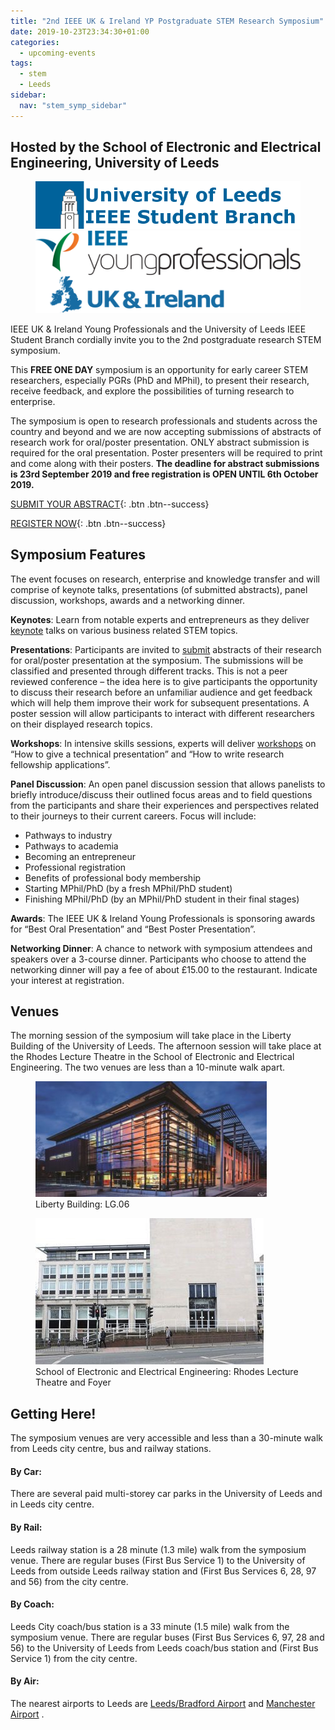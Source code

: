```yaml
---
title: "2nd IEEE UK & Ireland YP Postgraduate STEM Research Symposium"
date: 2019-10-23T23:34:30+01:00
categories:
  - upcoming-events
tags:
  - stem
  - Leeds
sidebar:
  nav: "stem_symp_sidebar"
---
```


## Hosted by the School of Electronic and Electrical Engineering, University of Leeds

<figure class="half">
	<img src="/assets/images/stem_leeds_2019/UniLeeds-SB-Logo-1.png">
	<img src="/assets/images/IEEE_UK-Ireland_YP_Logo_RGB_Horz-1.png">
</figure>

IEEE UK & Ireland Young Professionals and the University of Leeds IEEE Student Branch cordially invite you to the 2nd postgraduate research STEM symposium.

This **FREE ONE DAY** symposium is an opportunity for early career STEM researchers, especially PGRs (PhD and MPhil), to present their research, receive feedback, and explore the possibilities of turning research to enterprise.

The symposium is open to research professionals and students across the country and beyond and we are now accepting submissions of abstracts of research work for oral/poster presentation. ONLY abstract submission is required for the oral presentation. Poster presenters will be required to print and come along with their posters. **The deadline for abstract submissions is 23rd September 2019 and free registration is OPEN UNTIL 6th October 2019.**

[SUBMIT YOUR ABSTRACT](https://docs.google.com/forms/d/e/1FAIpQLScc-PwLXCjWlXFSW3gZV38aU1iiRDb0zHMwfKTZcZL6QXGXgQ/viewform){: .btn .btn--success}

[REGISTER NOW](https://docs.google.com/forms/d/e/1FAIpQLSeDmaFIVbYLSmBbvkKWVVyZtRapcTI0aO_75W6BwDnofLv9Dg/viewform){: .btn .btn--success}

## Symposium Features

The event focuses on research, enterprise and knowledge transfer and will comprise of keynote talks, presentations (of submitted abstracts), panel discussion, workshops, awards and a networking dinner.

**Keynotes**: Learn from notable experts and entrepreneurs as they deliver [keynote](https://edu.ieee.org/uk-leeds/stem-symposium/symposium-keynotes-and-panellists/)  talks on various business related STEM topics.

**Presentations**: Participants are invited to [submit](https://forms.gle/meeDaTgScAXGPQuu5) abstracts of their research for oral/poster presentation at the symposium. The submissions will be classified and presented through different tracks. This is not a peer reviewed conference – the idea here is to give participants the opportunity to discuss their research before an unfamiliar audience and get feedback which will help them improve their work for subsequent presentations. A poster session will allow participants to interact with different researchers on their displayed research topics.

**Workshops**: In intensive skills sessions, experts will deliver [workshops](https://edu.ieee.org/uk-leeds/symposium-workshops/)  on “How to give a technical presentation” and “How to write research fellowship applications”.

**Panel Discussion**: An open panel discussion session that allows panelists to briefly introduce/discuss their outlined focus areas and to field questions from the participants and share their experiences and perspectives related to their journeys to their current careers. Focus will include:

-  Pathways to industry
-  Pathways to academia
-  Becoming an entrepreneur
-  Professional registration
-  Benefits of professional body membership
-  Starting MPhil/PhD (by a fresh MPhil/PhD student)
-  Finishing MPhil/PhD (by an MPhil/PhD student in their final stages)

**Awards**: The IEEE UK & Ireland Young Professionals is sponsoring awards for “Best Oral Presentation” and “Best Poster Presentation”.

**Networking Dinner**: A chance to network with symposium attendees and speakers over a 3-course dinner. Participants who choose to attend the networking dinner will pay a fee of about £15.00 to the restaurant. Indicate your interest at registration.


## Venues

The morning session of the symposium will take place in the Liberty Building of the University of Leeds. The afternoon session will take place at the Rhodes Lecture Theatre in the School of Electronic and Electrical Engineering. The two venues are less than a 10-minute walk apart.

<figure class="half">
	<img src="/assets/images/stem_leeds_2019/MG_0090_smaller_resized-370x185.jpg">
	    <figcaption>Liberty Building: LG.06</figcaption>

</figure>

<figure class="half">
	<img src="/assets/images/stem_leeds_2019/eee.jpg">
	    <figcaption>School of Electronic and Electrical Engineering: Rhodes Lecture Theatre and Foyer</figcaption>

</figure>

## Getting Here!
The symposium venues are very accessible and less than a 30-minute walk from Leeds city centre, bus and railway stations.

#### By Car:
There are several paid multi-storey car parks in the University of Leeds and in Leeds city centre.

#### By Rail:
Leeds railway station is a 28 minute (1.3 mile) walk from the symposium venue. There are regular buses (First Bus Service 1) to the University of Leeds from outside Leeds railway station and (First Bus Services 6, 28, 97 and 56) from the city centre.

#### By Coach:
Leeds City coach/bus station is a 33 minute (1.5 mile) walk from the symposium venue. There are regular buses (First Bus Services 6, 97, 28 and 56) to the University of Leeds from Leeds coach/bus station and (First Bus Service 1) from the city centre.

#### By Air:
The nearest airports to Leeds are [Leeds/Bradford Airport](https://www.leedsbradfordairport.co.uk/)  and [Manchester Airport](https://www.manchesterairport.co.uk/) .